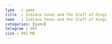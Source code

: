 ```yaml
---
type   : game
title  : Indiana Jones and the Staff of Kings
name   : Indiana Jones and the Staff of Kings
categories: [game]
telegram : 803
size : 981 MB
---
```



